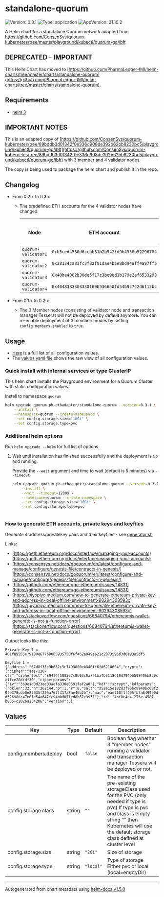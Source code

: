 # standalone-quorum

![Version: 0.3.1](https://img.shields.io/badge/Version-0.3.1-informational?style=flat-square) ![Type: application](https://img.shields.io/badge/Type-application-informational?style=flat-square) ![AppVersion: 21.10.2](https://img.shields.io/badge/AppVersion-21.10.2-informational?style=flat-square)

A Helm chart for a standalone Quorum network adapted from https://github.com/ConsenSys/quorum-kubernetes/tree/master/playground/kubectl/quorum-go/ibft

## DEPRECATED - IMPORTANT

This Helm Chart has moved to [https://github.com/PharmaLedger-IMI/helm-charts/tree/master/charts/standalone-quorum](https://github.com/PharmaLedger-IMI/helm-charts/tree/master/charts/standalone-quorum).

## Requirements

- [helm 3](https://helm.sh/docs/intro/install/)

## IMPORTANT NOTES

This is an adapted copy of [https://github.com/ConsenSys/quorum-kubernetes/tree/89bddb3d01342f0e336d908de392b62bb8230bc5/playground/kubectl/quorum-go/ibft](https://github.com/ConsenSys/quorum-kubernetes/tree/89bddb3d01342f0e336d908de392b62bb8230bc5/playground/kubectl/quorum-go/ibft) with 3 member and 4 validator nodes.

The copy is being used to package the helm chart and publish it in the repo.

## Changelog

- From 0.2.x to 0.3.x
  - The predefined ETH accounts for the 4 validator nodes have changed:

    | Node | ETH account | private key | Password for unlocking account |
    |-------------------------|:-----------:|:-------:|:------------------------------------:|
    | `quorum-validator1` | `0xb5ced4530d6ccbb31b2b542fd9b4558b52296784` | `0x6b93a268f68239d321981125ecf24488920c6b3d900043d56fef66adb776abd5` | `Password` |<!-- # pragma: allowlist secret -->
    | `quorum-validator2` | `0x38134ca33fc3f82f91dae4b5e8bd94aff4a97ff5` | `0x8b360f3e5e4a83b71b2783c61c3026e0f1f0cd077a96b476f002f698a844f877` | `Password` |<!-- # pragma: allowlist secret -->
    | `quorum-validator3` | `0x40ba4082b30de5f17c3be9ed1b179e2af6533293` | `0xf4bd1e7d8c12ae9f23e56cbc79bb39aec69801ed66606e6e18186c2dd7cce731` | `Password` |<!-- # pragma: allowlist secret -->
    | `quorum-validator4` | `0x4048383303330169b536650fd54b9c742d6112bc` | `0xba3351cf7d27ff96dc23f9b8e1669688d94cc71957e33acaa1d7e07db740e6da` | `Password` |<!-- # pragma: allowlist secret -->

- From 0.1.x to 0.2.x
    - The 3 Member nodes (consisting of validator node and transaction manager Tessera) will not be deployed by default anymore.
    You can re-enable deployment of 3 members nodes by setting `config.members.enabled` to `true`.

## Usage

- [Here](./README.md#values) is a full list of all configuration values.
- The [values.yaml file](./values.yaml) shows the raw view of all configuration values.

### Quick install with internal services of type ClusterIP

This helm chart installs the Playground environment for a Quorum Cluster with static configuration values.

Install to namespace `quorum`

```bash
helm upgrade quorum ph-ethadapter/standalone-quorum --version=0.3.1 \
    --install \
    --namespace=quorum --create-namespace \
    --set config.storage.size="10Gi" \
    --set config.storage.type=pvc

```

### Additional helm options

Run `helm upgrade --helm` for full list of options.

1. Wait until installation has finished successfully and the deployment is up and running.

    Provide the `--wait` argument and time to wait (default is 5 minutes) via `--timeout`

    ```bash
    helm upgrade quorum ph-ethadapter/standalone-quorum --version=0.3.1 \
        --install \
        --wait --timeout=1200s \
        --namespace=quorum --create-namespace \
        --set config.storage.size="10Gi" \
        --set config.storage.type=pvc
       
    ```

### How to generate ETH accounts, private keys and keyfiles

Generate 4 address/privatekey pairs and their keyfiles - see [generator.sh](generator.sh)

Links:
- [https://geth.ethereum.org/docs/interface/managing-your-accounts](https://geth.ethereum.org/docs/interface/managing-your-accounts)
- [https://consensys.net/docs/goquorum/en/latest/configure-and-manage/configure/genesis-file/contracts-in-genesis/](https://consensys.net/docs/goquorum/en/latest/configure-and-manage/configure/genesis-file/contracts-in-genesis/)
- [https://github.com/ethereum/go-ethereum/issues/14831](https://github.com/ethereum/go-ethereum/issues/14831)
- [https://piyopiyo.medium.com/how-to-generate-ethereum-private-key-and-address-in-local-offline-environment-90294308593c](https://piyopiyo.medium.com/how-to-generate-ethereum-private-key-and-address-in-local-offline-environment-90294308593c)
- [https://stackoverflow.com/questions/66840794/ethereumjs-wallet-generate-is-not-a-function-error](https://stackoverflow.com/questions/66840794/ethereumjs-wallet-generate-is-not-a-function-error)

Output looks like this:

<!-- # pragma: allowlist nextline secret -->
`Private Key 1 = 401f89555e79180e677b9065935750f6f462a049e621c2073595d3d0a93a5df5`
<!-- # pragma: allowlist nextline secret -->
`Keyfile 1 = {"address":"67d8f35e9b652c5c7493000eb840ff6fd6210604","crypto":{"cipher":"aes-128-ctr","ciphertext":"894f4f188567c9b65c0a791ba4b6118d19d794b550840bb250cc1fce78dcdf30","cipherparams":{"iv":"3b9e1d0d23ee03aefa330e0591faf2a8"},"kdf":"scrypt","kdfparams":{"dklen":32,"n":262144,"p":1,"r":8,"salt":"352e15e182d3f95bc8940bc68f29fe378cdb0e27635f296a767f317a8ae46b2b"},"mac":"eaef10f1f405fb7a8499e0dd52698dc47e0fe54a647fc94b0d07fed8b67e9931"},"id":"4bf8c4d4-273e-4587-b835-c2026a234206","version":3}`

## Values

| Key | Type | Default | Description |
|-----|------|---------|-------------|
| config.members.deploy | bool | `false` | Boolean flag whether 3 "member nodes" running a validator and transaction manager Tessera will be deployed or not. |
| config.storage.class | string | `""` | The name of the pre-existing storageClass used for the PVC (only needed if type is pvc) If type is pvc and class is empty string "" then Kubernetes will use the default storage class defined at cluster level |
| config.storage.size | string | `"2Gi"` | Size of storage |
| config.storage.type | string | `"local"` | Type of storage Either pvc or local (local=emptyDir) |

----------------------------------------------
Autogenerated from chart metadata using [helm-docs v1.5.0](https://github.com/norwoodj/helm-docs/releases/v1.5.0)
